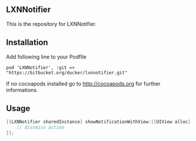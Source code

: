 ## LXNNotifier

This is the repository for LXNNotifier.

## Installation

Add following line to your Podfile

```
pod 'LXNNotifier', :git => "https://bitbucket.org/ducker/lxnnotifier.git"
```

If no cocoapods installed go to http://cocoapods.org for further informations.

## Usage
```objective-c
[[LXNNotifier sharedInstance] showNotificationWithView:[[UIView alloc] init] position:LXNNotifierPositionTop shouldDismissOnTap:YES dismissOnTapBlock:^{
    // dissmiss action
}];
```